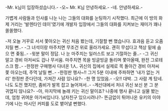 -Mr. k님이 입장하셨습니다.- 
-오~ Mr. K님 안녕하세요.- 
-네. 안녕하세요.- 

가볍게 사람들과 인사를 나눈 나는 그들의 대화를 눈팅하기 시작했다.
최근에 이 방의 화제 거리는 '발렌타인 데이'였기에 개발자 입장에서 그들의 대화를 지켜보는 재미가 꽤나 쏠쏠했다.

-저 오늘 거꾸로 서서 쫓아오는 귀신 처음 봤는데, 기절할 뻔 했습니다. 효과음 
듣고 오줌 지릴 뻔..- 
-그 녀석이랑 마주치면 무조건 위로 올라가세요. 괜히 무섭다고 책상 밑에 숨으
면 좆됨..- 
-윗분 말이 정답. 나 눈 마주치는 일러스트 보고 기절하는 줄..- -그 귀신 말고 경비 아저씨도 겁나 무서움. 마주치면 목을 빙글빙글 돌리며 쫓아올때, 완전 그로테스크 함..- -한정판 구매행사 다녀온 1人. 귀신의 집에서 실제로 목 돌아간 경비 아저씨 쫓
아오는데, 주먹 날릴 뻔..- 
-한정판 행사~!! 그거 5분 이내에 주파하면 '내가 없는 거리' 한정판 준다던데, 
가져간 사람 있나요?- 
-한 명 있었음.- 
-오!! 대박. 그 사람 계 탔네. 나도 도전 했지만, 좀비가 발목 잡고 늘어져서..- -계산대에서 처녀 귀신 보신 분 그 분 귀엽지 않나요?- -아, 마지막에 놀래 키는 귀신 말이죠? 나중에 행사 끝나고 실물 봤는데, 엄청 귀여운 아가씨입니다. 남자친구 있으시려나?- 뜬금없이 튀어나온 유키의 이야기에 나는 마시던 커피를 도로 뱉어낼 뻔했다.